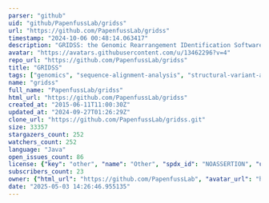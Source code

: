```yaml
---
parser: "github"
uid: "github/PapenfussLab/gridss"
url: "https://github.com/PapenfussLab/gridss"
timestamp: "2024-10-06 00:48:14.063417"
description: "GRIDSS: the Genomic Rearrangement IDentification Software Suite"
avatar: "https://avatars.githubusercontent.com/u/13462296?v=4"
repo_url: "https://github.com/PapenfussLab/gridss"
title: "GRIDSS"
tags: ["genomics", "sequence-alignment-analysis", "structural-variant-analysis", "genomics"]
name: "gridss"
full_name: "PapenfussLab/gridss"
html_url: "https://github.com/PapenfussLab/gridss"
created_at: "2015-06-11T11:00:30Z"
updated_at: "2024-09-27T01:26:29Z"
clone_url: "https://github.com/PapenfussLab/gridss.git"
size: 33357
stargazers_count: 252
watchers_count: 252
language: "Java"
open_issues_count: 86
license: {"key": "other", "name": "Other", "spdx_id": "NOASSERTION", "url": null, "node_id": "MDc6TGljZW5zZTA="}
subscribers_count: 23
owner: {"html_url": "https://github.com/PapenfussLab", "avatar_url": "https://avatars.githubusercontent.com/u/13462296?v=4", "login": "PapenfussLab", "type": "Organization"}
date: "2025-05-03 14:26:46.955135"
---
```


